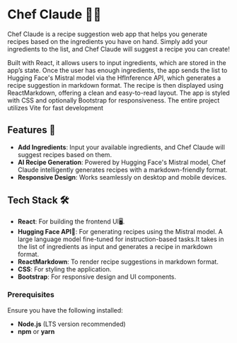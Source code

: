 # Chef Claude 👨‍🍳

Chef Claude is a recipe suggestion web app that helps you generate recipes based on the ingredients you have on hand. Simply add your ingredients to the list, and Chef Claude will suggest a recipe you can create!

Built with React, it allows users to input ingredients, which are stored in the app’s state. Once the user has enough ingredients, the app sends the list to Hugging Face's Mistral model via the HfInference API, which generates a recipe suggestion in markdown format. The recipe is then displayed using ReactMarkdown, offering a clean and easy-to-read layout. The app is styled with CSS and optionally Bootstrap for responsiveness. The entire project utilizes Vite for fast development

## Features 🚀

- **Add Ingredients**: Input your available ingredients, and Chef Claude will suggest recipes based on them.
- **AI Recipe Generation**: Powered by Hugging Face's Mistral model, Chef Claude intelligently generates recipes with a markdown-friendly format.
- **Responsive Design**: Works seamlessly on desktop and mobile devices.

## Tech Stack 🛠

- **React**: For building the frontend UI🖥️.
- **Hugging Face API🤖**: For generating recipes using the Mistral model. A large language model fine-tuned for instruction-based tasks.It takes in the list of ingredients as input and generates a recipe in markdown format.
- **ReactMarkdown**: To render recipe suggestions in markdown format.
- **CSS**: For styling the application.
- **Bootstrap**: For responsive design and UI components.


### Prerequisites

Ensure you have the following installed:

- **Node.js** (LTS version recommended)
- **npm** or **yarn**

